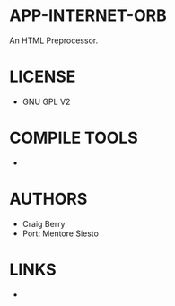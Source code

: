 APP-INTERNET-ORB
================

An HTML Preprocessor.

LICENSE
===============
* GNU GPL V2

COMPILE TOOLS
===============
* 

AUTHORS
===============
* Craig Berry
* Port: Mentore Siesto

LINKS
===============
* 
